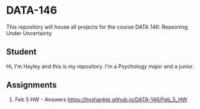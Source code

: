 # DATA-146
This repository will house all projects for the course DATA 146: Reasoning Under Uncertainty
## Student
Hi, I'm Hayley and this is my repository. I'm a Psychology major and a junior.
## Assignments
1. Feb 5 HW - Answers <https://hvshankle.github.io/DATA-146/Feb_5_HW>
